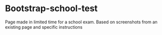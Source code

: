 # Bootstrap-school-test
Page made in limited time for a school exam. Based on screenshots from an existing page and specific instructions
